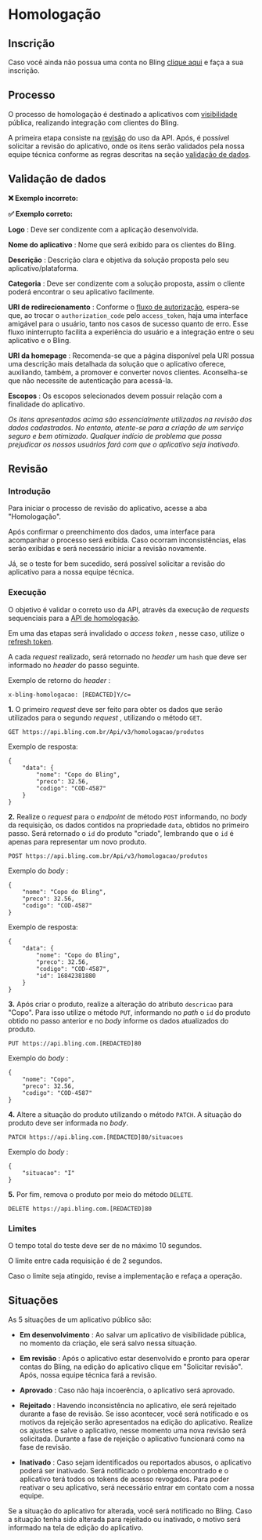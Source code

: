 # Homologação

## Inscrição

Caso você ainda não possua uma conta no Bling [clique aqui](<https://www.bling.com.br/inscricao/plano-cobalto>) e faça a sua inscrição.

## Processo

O processo de homologação é destinado a aplicativos com [visibilidade](<https://developer.bling.com.br/aplicativos#visibilidade>) pública, realizando integração com clientes do Bling.

A primeira etapa consiste na [revisão](<homologacao#revis%C3%A3o>) do uso da API. Após, é possível solicitar a revisão do aplicativo, onde os itens serão validados pela nossa equipe técnica conforme as regras descritas na seção [validação de dados](<https://developer.bling.com.br/homologa%C3%A7%C3%A3o#valida%C3%A7%C3%A3o-de-dados>).

## Validação de dados

**❌ Exemplo incorreto:**

**✅ Exemplo correto:**

**Logo** : Deve ser condizente com a aplicação desenvolvida.

**Nome do aplicativo** : Nome que será exibido para os clientes do Bling.

**Descrição** : Descrição clara e objetiva da solução proposta pelo seu aplicativo/plataforma.

**Categoria** : Deve ser condizente com a solução proposta, assim o cliente poderá encontrar o seu aplicativo facilmente.

**URI de redirecionamento** : Conforme o [fluxo de autorização](<https://developer.bling.com.br/aplicativos#fluxo-de-autoriza%C3%A7%C3%A3o>), espera-se que, ao trocar o `authorization_code` pelo `access_token`, haja uma interface amigável para o usuário, tanto nos casos de sucesso quanto de erro. Esse fluxo ininterrupto facilita a experiência do usuário e a integração entre o seu aplicativo e o Bling.

**URI da homepage** : Recomenda-se que a página disponível pela URI possua uma descrição mais detalhada da solução que o aplicativo oferece, auxiliando, também, a promover e converter novos clientes. Aconselha-se que não necessite de autenticação para acessá-la.

**Escopos** : Os escopos selecionados devem possuir relação com a finalidade do aplicativo.   

_Os itens apresentados acima são essencialmente utilizados na revisão dos dados cadastrados. No entanto, atente-se para a criação de um serviço seguro e bem otimizado. Qualquer indício de problema que possa prejudicar os nossos usuários fará com que o aplicativo seja inativado._

## Revisão

### Introdução

Para iniciar o processo de revisão do aplicativo, acesse a aba "Homologação".

Após confirmar o preenchimento dos dados, uma interface para acompanhar o processo será exibida. Caso ocorram inconsistências, elas serão exibidas e será necessário iniciar a revisão novamente.

Já, se o teste for bem sucedido, será possível solicitar a revisão do aplicativo para a nossa equipe técnica.

### Execução

O objetivo é validar o correto uso da API, através da execução de _requests_ sequenciais para a [API de homologação](<referencia#/Homologa%C3%A7%C3%A3o>).

Em uma das etapas será invalidado o _access token_ , nesse caso, utilize o [refresh token](<aplicativos#refresh-token>).

A cada _request_ realizado, será retornado no _header_ um `hash` que deve ser informado no _header_ do passo seguinte.

Exemplo de retorno do _header_ :

`x-bling-homologacao: [REDACTED]Y/c=`

**1.** O primeiro _request_ deve ser feito para obter os dados que serão utilizados para o segundo _request_ , utilizando o método `GET`.

`GET https://api.bling.com.br/Api/v3/homologacao/produtos`

Exemplo de resposta:

    {
    	"data": {
    		"nome": "Copo do Bling",
    		"preco": 32.56,
    		"codigo": "COD-4587"
    	}
    }

**2.** Realize o _request_ para o _endpoint_ de método `POST` informando, no _body_ da requisição, os dados contidos na propriedade `data`, obtidos no primeiro passo. Será retornado o `id` do produto "criado", lembrando que o `id` é apenas para representar um novo produto.

`POST https://api.bling.com.br/Api/v3/homologacao/produtos`

Exemplo do _body_ :

    {
    	"nome": "Copo do Bling",
    	"preco": 32.56,
    	"codigo": "COD-4587"
    }

Exemplo de resposta:

    {
    	"data": {
    		"nome": "Copo do Bling",
    		"preco": 32.56,
    		"codigo": "COD-4587",
    		"id": 16842381880
    	}
    }

**3.** Após criar o produto, realize a alteração do atributo `descricao` para "Copo". Para isso utilize o método `PUT`, informando no _path_ o `id` do produto obtido no passo anterior e no _body_ informe os dados atualizados do produto.

`PUT https://api.bling.com.[REDACTED]80`

Exemplo do _body_ :

    {
    	"nome": "Copo",
    	"preco": 32.56,
    	"codigo": "COD-4587"
    }

**4.** Altere a situação do produto utilizando o método `PATCH`. A situação do produto deve ser informada no _body_.

`PATCH https://api.bling.com.[REDACTED]80/situacoes`

Exemplo do _body_ :

    {
    	"situacao": "I"
    }

**5.** Por fim, remova o produto por meio do método `DELETE`.

`DELETE https://api.bling.com.[REDACTED]80`

### Limites

O tempo total do teste deve ser de no máximo 10 segundos.

O limite entre cada requisição é de 2 segundos.

Caso o limite seja atingido, revise a implementação e refaça a operação.

## Situações

As 5 situações de um aplicativo público são:

  * **Em desenvolvimento** : Ao salvar um aplicativo de visibilidade pública, no momento da criação, ele será salvo nessa situação.

  * **Em revisão** : Após o aplicativo estar desenvolvido e pronto para operar contas do Bling, na edição do aplicativo clique em "Solicitar revisão". Após, nossa equipe técnica fará a revisão.

  * **Aprovado** : Caso não haja incoerência, o aplicativo será aprovado.

  * **Rejeitado** : Havendo inconsistência no aplicativo, ele será rejeitado durante a fase de revisão. Se isso acontecer, você será notificado e os motivos da rejeição serão apresentados na edição do aplicativo. Realize os ajustes e salve o aplicativo, nesse momento uma nova revisão será solicitada. Durante a fase de rejeição o aplicativo funcionará como na fase de revisão.

  * **Inativado** : Caso sejam identificados ou reportados abusos, o aplicativo poderá ser inativado. Será notificado o problema encontrado e o aplicativo terá todos os tokens de acesso revogados. Para poder reativar o seu aplicativo, será necessário entrar em contato com a nossa equipe.

Se a situação do aplicativo for alterada, você será notificado no Bling. Caso a situação tenha sido alterada para rejeitado ou inativado, o motivo será informado na tela de edição do aplicativo.